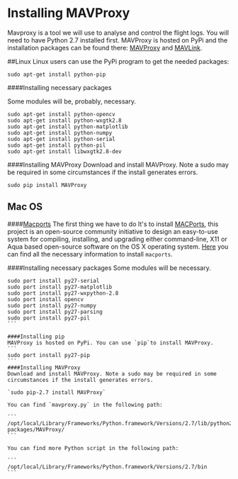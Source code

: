# Installing MAVProxy
Mavproxy is a tool we will use to analyse and control the flight logs. You will need to have Python 2.7 installed first. MAVProxy is hosted on PyPi and the installation packages can be found there: [MAVProxy](https://pypi.python.org/pypi/MAVProxy) and [MAVLink](https://pypi.python.org/pypi/pymavlink).

##Linux
Linux users can use the PyPi program to get the needed packages:

```
sudo apt-get install python-pip
```

####Installing necessary packages

Some modules will be, probably, necessary.

```
sudo apt-get install python-opencv
sudo apt-get install python-wxgtk2.8
sudo apt-get install python-matplotlib
sudo apt-get install python-numpy
sudo apt-get install python-serial
sudo apt-get install python-pil
sudo apt-get install libwxgtk2.8-dev
```

####Installing MAVProxy
Download and install MAVProxy. Note a sudo may be required in some circumstances if the install generates errors.

```
sudo pip install MAVProxy
```

## Mac OS

####[Macports](https://guide.macports.org)
The first thing we have to do It's to install [MACPorts](https://guide.macports.org), this project is an open-source community initiative to design an easy-to-use system for compiling, installing, and upgrading either command-line, X11 or Aqua based open-source software on the OS X operating system. [Here](https://guide.macports.org/chunked/installing.macports.html) you can find all the necessary information to install `macports`.

####Installing necessary packages
Some modules will be necessary.

````
sudo port install py27-serial
sudo port install py27-matplotlib
sudo port install py27-wxpython-2.8
sudo port install opencv
sudo port install py27-numpy
sudo port install py27-parsing
sudo port install py27-pil
```

####Installing pip
MAVProxy is hosted on PyPi. You can use `pip`to install MAVProxy.
```
sudo port install py27-pip
```
####Installing MAVProxy
Download and install MAVProxy. Note a sudo may be required in some circumstances if the install generates errors.

`sudo pip-2.7 install MAVProxy`

You can find `mavproxy.py` in the following path:

```
/opt/local/Library/Frameworks/Python.framework/Versions/2.7/lib/python2.7/site-packages/MAVProxy/
```

You can find more Python script in the following path:

```
/opt/local/Library/Frameworks/Python.framework/Versions/2.7/bin
```

